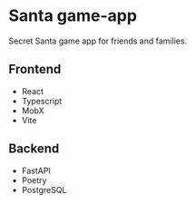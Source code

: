 # Santa game-app

Secret Santa game app for friends and families.

## Frontend
- React
- Typescript
- MobX
- Vite

## Backend
- FastAPI
- Poetry
- PostgreSQL
